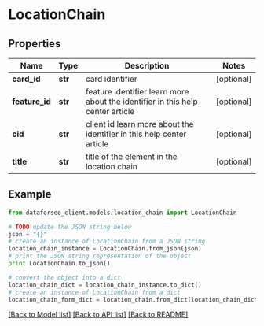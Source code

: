 # LocationChain


## Properties

Name | Type | Description | Notes
------------ | ------------- | ------------- | -------------
**card_id** | **str** | card identifier | [optional] 
**feature_id** | **str** | feature identifier learn more about the identifier in this help center article | [optional] 
**cid** | **str** | client id learn more about the identifier in this help center article | [optional] 
**title** | **str** | title of the element in the location chain | [optional] 

## Example

```python
from dataforseo_client.models.location_chain import LocationChain

# TODO update the JSON string below
json = "{}"
# create an instance of LocationChain from a JSON string
location_chain_instance = LocationChain.from_json(json)
# print the JSON string representation of the object
print LocationChain.to_json()

# convert the object into a dict
location_chain_dict = location_chain_instance.to_dict()
# create an instance of LocationChain from a dict
location_chain_form_dict = location_chain.from_dict(location_chain_dict)
```
[[Back to Model list]](../README.md#documentation-for-models) [[Back to API list]](../README.md#documentation-for-api-endpoints) [[Back to README]](../README.md)


